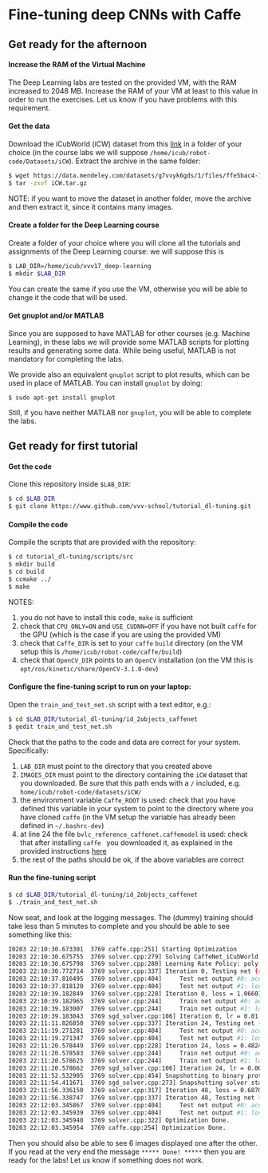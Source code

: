 # Fine-tuning deep CNNs with Caffe

## Get ready for the afternoon

#### Increase the RAM of the Virtual Machine

The Deep Learning labs are tested on the provided VM, with the RAM increased to 2048 MB. Increase the RAM of your VM at least to this value in order to run the exercises. Let us know if you have problems with this requirement.

#### Get the data

Download the iCubWorld (iCW) dataset from this [link](https://data.mendeley.com/datasets/g7vvyk6gds/1/files/ffe5bac4-1ded-4bfd-a595-ef5393e69304/iCW.tar.gz?dl=1) in a folder of your choice (in the course labs we will suppose `/home/icub/robot-code/Datasets/iCW`). Extract the archive in the same folder:

```sh
$ wget https://data.mendeley.com/datasets/g7vvyk6gds/1/files/ffe5bac4-1ded-4bfd-a595-ef5393e69304/iCW.tar.gz?dl=1
$ tar -zxvf iCW.tar.gz
```
NOTE: if you want to move the dataset in another folder, move the archive and then extract it, since it contains many images.

#### Create a folder for the Deep Learning course

Create a folder of your choice where you will clone all the tutorials and assignments of the Deep Learning course: we will suppose this is

```sh
$ LAB_DIR=/home/icub/vvv17_deep-learning
$ mkdir $LAB_DIR
```
You can create the same if you use the VM, otherwise you will be able to change it the code that will be used.

#### Get gnuplot and/or MATLAB

Since you are supposed to have MATLAB for other courses (e.g. Machine Learning), in these labs we will provide some MATLAB scripts for plotting results and generating some data.
While being useful, MATLAB is not mandatory for completing the labs.

We provide also an equivalent `gnuplot` script to plot results, which can be used in place of MATLAB. You can install `gnuplot` by doing:
```
$ sudo apt-get install gnuplot
```

Still, if you have neither MATLAB nor `gnuplot`, you will be able to complete the labs.

## Get ready for first tutorial

#### Get the code

Clone this repository inside `$LAB_DIR`:

```sh
$ cd $LAB_DIR
$ git clone https://www.github.com/vvv-school/tutorial_dl-tuning.git
```

#### Compile the code

Compile the scripts that are provided with the repository:

```sh
$ cd tutorial_dl-tuning/scripts/src$ mkdir build$ cd build$ ccmake ../$ make
```

NOTES: 

1. you do not have to install this code, `make` is sufficient
2. check that `CPU_ONLY=ON` and `USE_CUDNN=OFF` if you have not built `caffe` for the GPU (which is the case if you are using the provided VM)
3. check that `Caffe_DIR` is set to your `caffe` `build` directory (on the VM setup this is `/home/icub/robot-code/caffe/build`)
4. check that `OpenCV_DIR` points to an `OpenCV` installation (on the VM this is `opt/ros/kinetic/share/OpenCV-3.1.0-dev`) 

#### Configure the fine-tuning script to run on your laptop:

Open the `train_and_test_net.sh` script with a text editor, e.g.:

```sh
$ cd $LAB_DIR/tutorial_dl-tuning/id_2objects_caffenet
$ gedit train_and_test_net.sh
```

Check that the paths to the code and data are correct for your system. Specifically:

1. `LAB_DIR` must point to the directory that you created above
2. `IMAGES_DIR` must point to the directory containing the `iCW` dataset that you downloaded. Be sure that this path ends with a `/` included, e.g. `home/icub/robot-code/datasets/iCW/`
3. the environment variable `Caffe_ROOT` is used: check that you have defined this variable in your system to point to the directory where you have cloned `caffe` (in the VM setup the variable has already been defined in `~/.bashrc-dev`)
4. at line 24 the file `bvlc_reference_caffenet.caffemodel` is used: check that after installing `caffe	` you downloaded it, as explained in the provided instructions [here](https://github.com/vvv-school/vvv-school.github.io/blob/master/instructions/how-to-prepare-your-system.md#install-caffe)
5. the rest of the paths should be ok, if the above variables are correct

#### Run the fine-tuning script

```sh
$ cd $LAB_DIR/tutorial_dl-tuning/id_2objects_caffenet
$ ./train_and_test_net.sh
```

Now seat, and look at the logging messages. The (dummy) training should take less than 5 minutes to complete and you should be able to see something like this:

```sh
I0203 22:10:30.673301  3769 caffe.cpp:251] Starting Optimization
I0203 22:10:30.675755  3769 solver.cpp:279] Solving CaffeNet_iCubWorld
I0203 22:10:30.675798  3769 solver.cpp:280] Learning Rate Policy: poly
I0203 22:10:30.772714  3769 solver.cpp:337] Iteration 0, Testing net (#0)
I0203 22:10:37.816495  3769 solver.cpp:404]     Test net output #0: accuracy = 0.526042
I0203 22:10:37.818120  3769 solver.cpp:404]     Test net output #1: loss = 0.722712 (* 1 = 0.722712 loss)
I0203 22:10:39.182849  3769 solver.cpp:228] Iteration 0, loss = 1.06601
I0203 22:10:39.182965  3769 solver.cpp:244]     Train net output #0: accuracy = 0.34375
I0203 22:10:39.183007  3769 solver.cpp:244]     Train net output #1: loss = 1.06601 (* 1 = 1.06601 loss)
I0203 22:10:39.183043  3769 sgd_solver.cpp:106] Iteration 0, lr = 0.01
I0203 22:11:11.826850  3769 solver.cpp:337] Iteration 24, Testing net (#0)
I0203 22:11:19.271281  3769 solver.cpp:404]     Test net output #0: accuracy = 1
I0203 22:11:19.271347  3769 solver.cpp:404]     Test net output #1: loss = 6.33019e-06 (* 1 = 6.33019e-06 loss)
I0203 22:11:20.578449  3769 solver.cpp:228] Iteration 24, loss = 0.482432
I0203 22:11:20.578583  3769 solver.cpp:244]     Train net output #0: accuracy = 0.96875
I0203 22:11:20.578625  3769 solver.cpp:244]     Train net output #1: loss = 0.482432 (* 1 = 0.482432 loss)
I0203 22:11:20.578662  3769 sgd_solver.cpp:106] Iteration 24, lr = 0.00707107
I0203 22:11:52.532905  3769 solver.cpp:454] Snapshotting to binary proto file icw_iter_48.caffemodel
I0203 22:11:54.411671  3769 sgd_solver.cpp:273] Snapshotting solver state to binary proto file icw_iter_48.solverstate
I0203 22:11:56.336150  3769 solver.cpp:317] Iteration 48, loss = 0.687042
I0203 22:11:56.338747  3769 solver.cpp:337] Iteration 48, Testing net (#0)
I0203 22:12:03.345867  3769 solver.cpp:404]     Test net output #0: accuracy = 0.994792
I0203 22:12:03.345939  3769 solver.cpp:404]     Test net output #1: loss = 0.0168321 (* 1 = 0.0168321 loss)
I0203 22:12:03.345948  3769 solver.cpp:322] Optimization Done.
I0203 22:12:03.345954  3769 caffe.cpp:254] Optimization Done.
```

Then you should also be able to see 6 images displayed one after the other. If you read at the very end the message `***** Done! *****` then you are ready for the labs! Let us know if something does not work.





